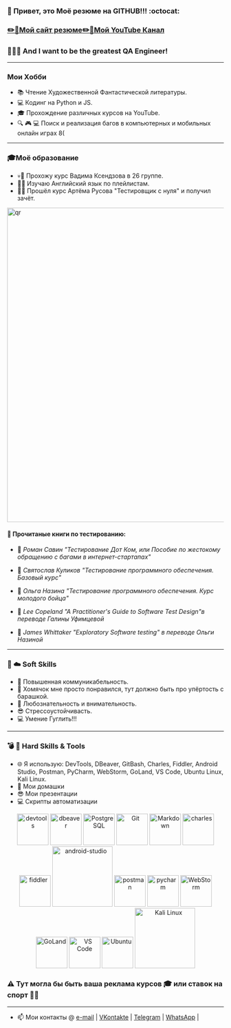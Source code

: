 
### 👋 Привет, это Моё резюме на GITHUB!!! :octocat:


### [✏️📁Мой сайт резюме](https://m1rage777.github.io/CV/)[✏️🎥Мой YouTube Канал](https://www.youtube.com/channel/UCswE6GVW_EvLaLFLdpCQrFQ) 
### 🙈🙉🙊 And I want to be the greatest QA Engineer!
____
### Мои Хобби
- 📚 Чтение Художественной Фантастической литературы.
- 💻 Кодинг на Python и JS.
- 🎓 Прохождение различных курсов на YouTube.
- 🔍 🎮 💻 Поиск и реализация багов в компьютерных и мобильных онлайн играх 8(
_____
### 🎓Моё образование
- 💀🔳 Прохожу курс Вадима Ксендзова в 26 группе.
- 📖🔳 Изучаю Английский язык по плейлистам.
- 🎌✅ Прошёл курс Артёма Русова "Тестировщик с нуля" и получил зачёт.


<img alt="qr" width="730px" src="https://sun9-44.userapi.com/impg/YSm9SeEvamrEl8m01YvLzxKkwWnkn8q0S1VrOg/PK4_NW0pC6U.jpg?size=1280x689&quality=96&sign=5a0cd2591b4fdb1dfda7b124dacc4463&type=album" />

#### 📜 Прочитаные книги по тестированию:

- 📕 *Роман Савин "Тестирование Дот Ком, или Пособие по жестокому обращению с багами в интернет-стартапах"*

- 📗 *Святослав Куликов "Тестирование программного обеспечения. Базовый курс"*

- 📙 *Ольга Назина "Тестирование программного обеспечения. Курс молодого бойца"*

- 📓 *Lee Copeland "A Practitioner's Guide to Software Test Design"в переводе Галины Уфимцевой*

- 📘 *James Whittaker "Exploratory Software testing" в переводе Ольги Назиной*
____
### 💊 ☁️ Soft Skills
- 🐒 Повышенная коммуникабельность.
- 🐹 Хомячок мне просто понравился, тут должно быть про упёртость с барашкой. 
- 👀 Любознательность и внимательность.
- 😎 Стрессоустойчивасть.
- 💻 Умение Гуглить!!!
_____
### 💣 🔪 Hard Skills & Tools 
-  🌐 Я использую: DevTools, DBeaver, GitBash, Charles, Fiddler, Android Studio, Postman, PyCharm, WebStorm, GoLand, VS Code, Ubuntu Linux, Kali Linux.
-  👀 Мои домашки
-  😎 Мои презентации
-  💻 Скрипты автоматизации
<!-- main_page_length: 846px, img_spacing: 4px -->
<div align="center">
	<img alt="devtools" width="73px" src="https://user-images.githubusercontent.com/89486551/143319750-2f729405-4b8a-4f73-8e16-b5c7780517fc.png" />
	<img alt="dbeaver" width="73px" src="https://user-images.githubusercontent.com/89486551/143319757-0bbd31ce-7860-447a-9571-504653849d0b.png" />
	<img alt="PostgreSQL" width="73px" src="https://user-images.githubusercontent.com/89486551/143319773-17f2e07b-8dc2-4f02-9b60-e9f0b421ce06.png" />
	<img alt="Git" width="73px" src="https://upload.wikimedia.org/wikipedia/commons/thumb/9/91/Octicons-mark-github.svg/2048px-Octicons-mark-github.svg.png" />
	<img alt="Markdown" width="73px" src="https://user-images.githubusercontent.com/89486551/143319781-e0cb8223-f5db-4cfd-b2f8-9fab2e227023.png" />
	<img alt="charles" width="73px" src="https://user-images.githubusercontent.com/89486551/143319787-e5eb9aa4-5b57-454f-b903-64282274af76.png" />
	<img alt="fiddler" width="73px" src="https://user-images.githubusercontent.com/89486551/143319792-72034e75-f2fe-4589-b741-6f21a2433a71.png" />
	<img alt="android-studio" width="140px" src="https://upload.wikimedia.org/wikipedia/commons/thumb/9/92/Android_Studio_Trademark.svg/2560px-Android_Studio_Trademark.svg.png" />
	<img alt="postman" width="73px" src="https://user-images.githubusercontent.com/89486551/143319803-99550e9f-bdde-4354-b38a-a3aa8ffc9a77.png" />
	<img alt="pycharm" width="73px" src="https://user-images.githubusercontent.com/89486551/143319814-3645ca4a-c3cc-4958-aa5b-ff27b47d704c.png" />
	<img alt="WebStorm" width="73px" src="https://user-images.githubusercontent.com/89486551/145703556-7853a2fb-9487-49c4-9ff9-868c0fb82a98.png" />
	<img alt="GoLand" width="73px" src="https://resources.jetbrains.com/storage/products/goland/img/meta/goland_logo_300x300.png" />
	<img alt="VS Code" width="73px" src="https://upload.wikimedia.org/wikipedia/commons/thumb/9/9a/Visual_Studio_Code_1.35_icon.svg/2048px-Visual_Studio_Code_1.35_icon.svg.png" />
	<img alt="Ubuntu" width="73px" src="https://upload.wikimedia.org/wikipedia/commons/thumb/a/ab/Logo-ubuntu_cof-orange-hex.svg/231px-Logo-ubuntu_cof-orange-hex.svg.png" />
	<img alt="Kali Linux" width="140px" src="https://upload.wikimedia.org/wikipedia/commons/thumb/4/4b/Kali_Linux_2.0_wordmark.svg/1200px-Kali_Linux_2.0_wordmark.svg.png" />
		
</div>

### ⚠️ Тут могла бы быть ваша реклама курсов 🎓 или ставок на спорт 🎰👀
_____

- 📫 Мои контакты @ [e-mail][email] | [VKontakte][VK] | [Telegram][TG] | [WhatsApp][WA] |

[email]: <mailto:stasqa2022@gmail.com>
[VK]: <https://vk.com/m1rage777>
[TG]: <https://t.me/m1rage777>
[WA]: <https://wa.me/79528002281>













<!--
**m1rage777/m1rage777** is a ✨ _special_ ✨ repository because its `README.md` (this file) appears on your GitHub profile.

Here are some ideas to get you started:

- 🔭 I’m currently working on ...
- 🌱 I’m currently learning ...
- 👯 I’m looking to collaborate on ...
- 🤔 I’m looking for help with ...
- 💬 Ask me about ...
- 📫 How to reach me: ...
- 😄 Pronouns: ...
- ⚡ Fun fact: ...
-->

